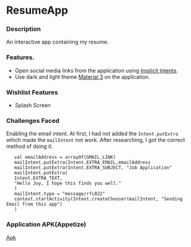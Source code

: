 # ResumeApp
### Description
An interactive app containing my resume.
### Features.
 - Open social media links from the application using [Implicit Intents](https://developer.android.com/guide/components/intents-filters).
 - Use dark and light theme [Material 3](https://m3.material.io/) on the application.
 
### Wishlist Features
- Splash Screen
### Challenges Faced
Enabling the email intent. At first, I had not added the `Intent.putExtra` which made the `mailIntent` not work. After researching, I got the correct method of doing it.
```val mailIntent = Intent(Intent.ACTION_SEND)
   val emailAddress = arrayOf(GMAIL_LINK)
   mailIntent.putExtra(Intent.EXTRA_EMAIL,emailAddress
   mailIntent.putExtra(Intent.EXTRA_SUBJECT, "Job Application"
   mailIntent.putExtra(
   Intent.EXTRA_TEXT,
   "Hello Joy, I hope this finds you well."
   )
   mailIntent.type = "message/rfc822"
   context.startActivity(Intent.createChooser(mailIntent, "Sending Email from this app")
   )
   ```
### Application APK(Appetize)
[Apk](https://appetize.io/app/2cez72krgeexugn32q6jp6a4uy?device=pixel4&osVersion=11.0&scale=75)

